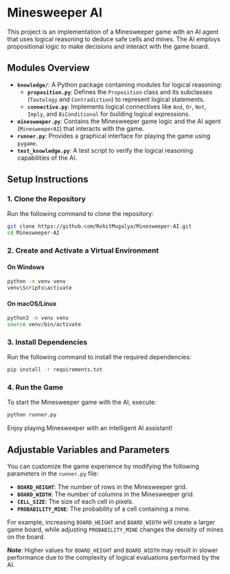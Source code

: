 # Minesweeper AI  

This project is an implementation of a Minesweeper game with an AI agent that uses logical reasoning to deduce safe cells and mines. The AI employs propositional logic to make decisions and interact with the game board.  

## Modules Overview  

- **`knowledge/`**: A Python package containing modules for logical reasoning:  
  - **`proposition.py`**: Defines the `Proposition` class and its subclasses (`Tautology` and `Contradiction`) to represent logical statements.  
  - **`connective.py`**: Implements logical connectives like `And`, `Or`, `Not`, `Imply`, and `BiConditional` for building logical expressions.  
- **`minesweeper.py`**: Contains the Minesweeper game logic and the AI agent (`MinesweeperAI`) that interacts with the game.  
- **`runner.py`**: Provides a graphical interface for playing the game using `pygame`.  
- **`test_knowledge.py`**: A test script to verify the logical reasoning capabilities of the AI.  

## Setup Instructions  

### 1. Clone the Repository  

Run the following command to clone the repository:  

```bash  
git clone https://github.com/RohitMugalya/Minesweeper-AI.git  
cd Minesweeper-AI  
```  

### 2. Create and Activate a Virtual Environment  

#### On Windows  

```bash  
python -m venv venv  
venv\Scripts\activate  
```  

#### On macOS/Linux  

```bash  
python3 -m venv venv  
source venv/bin/activate  
```  

### 3. Install Dependencies  

Run the following command to install the required dependencies:  

```bash  
pip install -r requirements.txt  
```  

### 4. Run the Game  

To start the Minesweeper game with the AI, execute:  

```bash  
python runner.py  
```  

Enjoy playing Minesweeper with an intelligent AI assistant!  

## Adjustable Variables and Parameters  

You can customize the game experience by modifying the following parameters in the `runner.py` file:  

- **`BOARD_HEIGHT`**: The number of rows in the Minesweeper grid.  
- **`BOARD_WIDTH`**: The number of columns in the Minesweeper grid.  
- **`CELL_SIZE`**: The size of each cell in pixels.  
- **`PROBABILITY_MINE`**: The probability of a cell containing a mine.  

For example, increasing `BOARD_HEIGHT` and `BOARD_WIDTH` will create a larger game board, while adjusting `PROBABILITY_MINE` changes the density of mines on the board.  

**Note**: Higher values for `BOARD_HEIGHT` and `BOARD_WIDTH` may result in slower performance due to the complexity of logical evaluations performed by the AI.  
